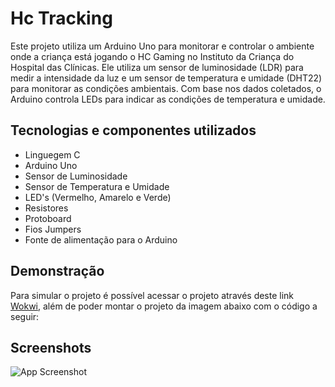 # Hc Tracking

Este projeto utiliza um Arduino Uno para monitorar e controlar o ambiente onde a criança está jogando o HC Gaming no Instituto da Criança do Hospital das Clínicas. Ele utiliza um sensor de luminosidade (LDR) para medir a intensidade da luz e um sensor de temperatura e umidade (DHT22) para monitorar as condições ambientais. Com base nos dados coletados, o Arduino controla LEDs para indicar as condições de temperatura e umidade.


## Tecnologias e componentes utilizados

- Linguegem C
- Arduino Uno
- Sensor de Luminosidade
- Sensor de Temperatura e Umidade
- LED's (Vermelho, Amarelo e Verde)
- Resistores
- Protoboard
- Fios Jumpers
- Fonte de alimentação para o Arduino


## Demonstração

Para simular o projeto é possível acessar o projeto através deste link [Wokwi](https://wokwi.com/projects/394281094943664129), além de poder montar o projeto da imagem abaixo com o  código a seguir:


## Screenshots

![App Screenshot]()
